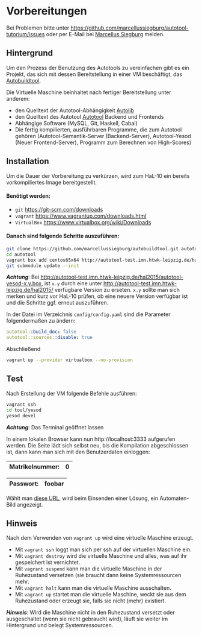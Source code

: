 Vorbereitungen
==============

Bei Problemen bitte unter https://github.com/marcellussiegburg/autotool-tutorium/issues oder per E-Mail bei
[Marcellus Siegburg](mailto:marcellus.siegburg@stud.htwk-leipzig.de) melden.

Hintergrund
-----------

Um den Prozess der Benutzung des Autotools zu vereinfachen gibt es ein Projekt, das sich mit dessen
Bereitstellung in einer VM beschäftigt, das [Autobuildtool](https://github.com/marcellussiegburg/autobuildtool).

Die Virtuelle Maschine beinhaltet nach fertiger Bereitstellung unter anderem:
 - den Quelltext der Autotool-Abhängigkeit [Autolib](http://autolat.imn.htwk-leipzig.de/gitweb/?p=lib;a=summary)
 - den Quelltext des Autotool [Autotool](http://autolat.imn.htwk-leipzig.de/gitweb/?p=tool;a=summary) Backend und Frontends
 - Abhängige Software (MySQL, Git, Haskell, Cabal)
 - Die fertig kompilierten, ausführbaren Programme, die zum Autotool gehören (Autotool-Semantik-Server (Backend-Server),
   Autotool-Yesod (Neuer Frontend-Server), Programm zum Berechnen von High-Scores)

Installation
------------

Um die Dauer der Vorbereitung zu verkürzen, wird zum HaL-10 ein bereits vorkompiliertes Image bereitgestellt.

#### Benötigt werden:
 - `git` https://git-scm.com/downloads
 - `vagrant` https://www.vagrantup.com/downloads.html
 - `VirtualBox` https://www.virtualbox.org/wiki/Downloads

#### Danach sind folgende Schritte auszuführen:
```bash
git clone https://github.com/marcellussiegburg/autobuildtool.git autotool
cd autotool
vagrant box add centos65x64 http://autotool-test.imn.htwk-leipzig.de/hal2015/autotool-yesod-x.y.box
git submodule update --init
```

***Achtung***: Bei http://autotool-test.imn.htwk-leipzig.de/hal2015/autotool-yesod-x.y.box,
ist `x.y` durch eine unter http://autotool-test.imn.htwk-leipzig.de/hal2015/ verfügbare Version zu erseten.
`x.y` sollte man sich merken und kurz vor HaL-10 prüfen, ob eine neuere Version verfügbar ist
und die Schritte ggf. erneut auszuführen.

In der Datei im Verzeichnis `config/config.yaml` sind die Parameter folgendermaßen zu ändern:
```yaml
autotool::build_doc: false
autotool::sources::disable: true
```
Abschließend
```bash
vagrant up --provider virtualbox --no-provision
```

Test
----

Nach Erstellung der VM folgende Befehle ausführen:
```bash
vagrant ssh
cd tool/yesod
yesod devel
```

***Achtung***: Das Terminal geöffnet lassen

In einem lokalen Browser kann nun http://localhost:3333 aufgerufen werden. Die Seite lädt sich selbst neu,
bis die Kompilation abgeschlossen ist, dann kann man sich mit den Benutzerdaten einloggen:

|Matrikelnummer:|0     |
|---------------|------|

|Passwort: |foobar|
|----------|------|

Wählt man [diese URL](http://localhost:3333/server/http:%2F%2Flocalhost%2Fcgi-bin%2Fautotool.cgi/aufgabe/Convert_To_NFA-Direct/konfiguration/%28%20Convert%0A%20%20%20%20%20%20%7B%20name%20=%20Nothing%0A%20%20%20%20%20%20,%20input%20=%20Exp%20%20%20%20a%20%28a%20+%20b%29%5E%2A%20b%20%0A%20%20%20%20%20%20%7D%0A,%20%5B%20Sane%20,%20Min_Size%20%20%20%204%0A%20%20,%20Max_Size%20%20%20%206%0A%20%20,%20Alphabet%20%20%20%20%28mkSet%20%20%20%20%22ab%22%29%20%5D%0A%29/id/40645#eingeben),
wird beim Einsenden einer Lösung, ein Automaten-Bild angezeigt.

Hinweis
-------

Nach dem Verwenden von `vagrant up` wird eine virtuelle Maschine erzeugt.

 * Mit `vagrant ssh` loggt man sich per ssh auf der virtuellen Maschine ein.
 * Mit `vagrant destroy` wird die virtuelle Maschine und alles, was auf ihr gespeichert ist vernichtet.
 * Mit `vagrant suspend` kann man die virtuelle Maschine in der Ruhezustand versetzen (sie braucht dann keine Systemressourcen mehr.
 * Mit `vagrant halt` kann man die virtuelle Maschine ausschalten.
 * Mit `vagrant up` startet man die virtuelle Maschine, weckt sie aus dem Ruhezustand oder erzeugt sie, falls sie nicht (mehr) existiert.

***Hinweis***: Wird die Maschine nicht in den Ruhezustand versetzt oder ausgeschaltet (wenn sie nicht gebraucht wird), läuft sie weiter im Hintergrund und belegt Systemressourcen.
